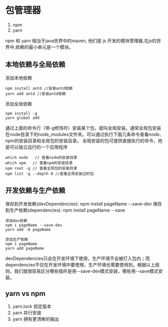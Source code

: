 # 包管理器
1. npm
2. yarn

npm 和 yarn 相当于java世界中的maven,  他们是 js 开发的模块管理器,在js的世界中,依赖的最小单元是一个模块。

## 本地依赖与全局依赖

添加本地依赖
```
npm install antd //安装antd依赖
yarn add antd //安装antd依赖
```

添加全局依赖
```
npm install -g 
yarn global add 

```

通过上面的命令行（带-g修饰符）安装某个包，就叫全局安装。通常全局包安装在node目录下的node_modules文件夹。可以通过执行下面几条命令查看node、npm的安装目录和全局包的安装目录。
全局安装的包可提供直接执行的命令，他是可以独立运行的一个应用程序

```
which node   // 查看node的安装目录
which npm   // 查看npm的安装目录
npm root -g // 查看全局包的安装目录
npm list -g --depth 0 //查看全局安装过的包
````

## 开发依赖与生产依赖

保存到开发依赖(devDependencies): npm install pageName --save-dev
保存到生产依赖(dependencies): npm install pageName --save

```
添加dev依赖
npm i pageName --save-dev
yarn add -D pageName
```
```
添加生产依赖
npm i pageName
yarn add pageName
```
devDependencies只会在开发环境下使用，生产环境不会被打入包内；而dependencies不仅在开发环境中要使用，生产环境也需要使用到。根据以上规则，我们就很容易区分哪些插件是用--save-dev模式安装，哪些用--save模式安装。

## yarn vs npm
1. yarn.lock 锁定版本 
2. yarn 并行安装 
3. yarn 拥有更清晰的输出
